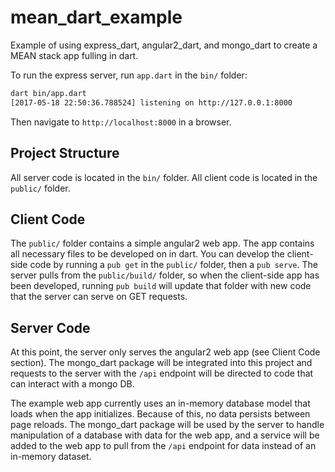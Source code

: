# mean_dart_example
Example of using express_dart, angular2_dart, and mongo_dart to create a MEAN 
stack app fulling in dart.

To run the express server, run `app.dart` in the `bin/` folder:
```bash
dart bin/app.dart
[2017-05-18 22:50:36.788524] listening on http://127.0.0.1:8000
```
Then navigate to `http://localhost:8000` in a browser.

## Project Structure
All server code is located in the `bin/` folder. All client code is located in
the `public/` folder. 

## Client Code
The `public/` folder contains a simple angular2 web app. The app contains all
necessary files to be developed on in dart. You can develop the client-side 
code by running a `pub get` in the `public/` folder, then a `pub serve`. The
server pulls from the `public/build/` folder, so when the client-side app has
been developed, running `pub build` will update that folder with new code that
the server can serve on GET requests.

## Server Code
At this point, the server only serves the angular2 web app (see Client Code 
section). The mongo_dart package will be integrated into this project and 
requests to the server with the `/api` endpoint will be directed to code that
can interact with a mongo DB.

The example web app currently uses an in-memory database model that loads when
the app initializes. Because of this, no data persists between page reloads. 
The mongo_dart package will be used by the server to handle manipulation of a
database with data for the web app, and a service will be added to the web app
to pull from the `/api` endpoint for data instead of an in-memory dataset.
 
